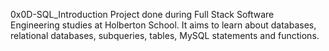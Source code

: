 0x0D-SQL_Introduction
Project done during Full Stack Software Engineering studies at Holberton School. It aims to learn about databases, relational databases, subqueries, tables, MySQL statements and functions.
